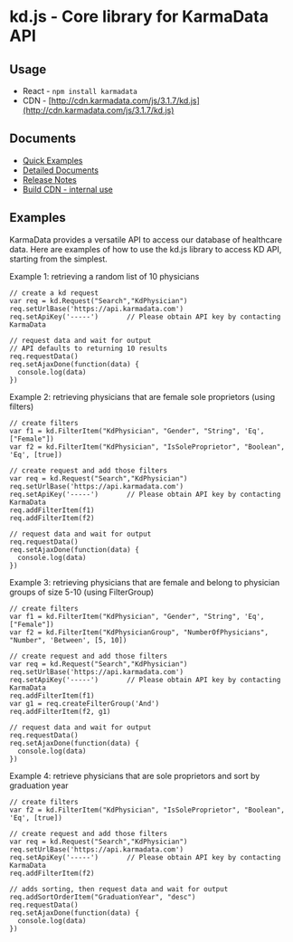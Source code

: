 # kd.js - Core library for KarmaData API


## Usage
* React - `npm install karmadata`
* CDN - [http://cdn.karmadata.com/js/3.1.7/kd.js](http://cdn.karmadata.com/js/3.1.7/kd.js)


## Documents
* [Quick Examples](#examples)
* [Detailed Documents](api/README.md)
* [Release Notes](releasenotes.md)
* [Build CDN - internal use](build.md)


## Examples
KarmaData provides a versatile API to access our database of healthcare data. Here are examples of how to use the kd.js library to access KD API, starting from the simplest.

Example 1: retrieving a random list of 10 physicians
  
    // create a kd request
    var req = kd.Request("Search","KdPhysician")
    req.setUrlBase('https://api.karmadata.com')
    req.setApiKey('-----')       // Please obtain API key by contacting KarmaData
    
    // request data and wait for output
    // API defaults to returning 10 results
    req.requestData()
    req.setAjaxDone(function(data) {
      console.log(data)
    })

Example 2: retrieving physicians that are female sole proprietors (using filters)

    // create filters
    var f1 = kd.FilterItem("KdPhysician", "Gender", "String", 'Eq', ["Female"])
    var f2 = kd.FilterItem("KdPhysician", "IsSoleProprietor", "Boolean", 'Eq', [true])
  
    // create request and add those filters
    var req = kd.Request("Search","KdPhysician")
    req.setUrlBase('https://api.karmadata.com')
    req.setApiKey('-----')       // Please obtain API key by contacting KarmaData
    req.addFilterItem(f1)
    req.addFilterItem(f2)
    
    // request data and wait for output
    req.requestData()
    req.setAjaxDone(function(data) {
      console.log(data)
    })
    
Example 3: retrieving physicians that are female and belong to physician groups of size 5-10 (using FilterGroup)

    // create filters
    var f1 = kd.FilterItem("KdPhysician", "Gender", "String", 'Eq', ["Female"])
    var f2 = kd.FilterItem("KdPhysicianGroup", "NumberOfPhysicians", "Number", 'Between', [5, 10])
  
    // create request and add those filters
    var req = kd.Request("Search","KdPhysician")
    req.setUrlBase('https://api.karmadata.com')
    req.setApiKey('-----')       // Please obtain API key by contacting KarmaData
    req.addFilterItem(f1)
    var g1 = req.createFilterGroup('And')
    req.addFilterItem(f2, g1)
    
    // request data and wait for output
    req.requestData()
    req.setAjaxDone(function(data) {
      console.log(data)
    })
    
Example 4: retrieve physicians that are sole proprietors and sort by graduation year

    // create filters
    var f2 = kd.FilterItem("KdPhysician", "IsSoleProprietor", "Boolean", 'Eq', [true])
  
    // create request and add those filters
    var req = kd.Request("Search","KdPhysician")
    req.setUrlBase('https://api.karmadata.com')
    req.setApiKey('-----')       // Please obtain API key by contacting KarmaData
    req.addFilterItem(f2)
    
    // adds sorting, then request data and wait for output
    req.addSortOrderItem("GraduationYear", "desc")
    req.requestData()
    req.setAjaxDone(function(data) {
      console.log(data)
    })
